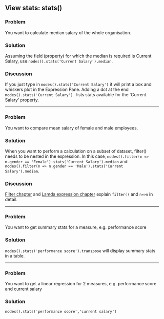 ## View stats: stats()

### Problem
You want to calculate median salary of the whole organisation.

### Solution
Assuming the field (property) for which the median is required is Current Salary, use `nodes().stats('Current Salary').median`.

### Discussion

If you just type in `nodes().stats('Current Salary')` it will print a box and whiskers plot in the Expression Pane. Adding a dot at the end `nodes().stats('Current Salary').` lists stats available for the 'Current Salary' property.

---

### Problem
You want to compare mean salary of female and male employees.

### Solution
When you want to perform a calculation on a subset of dataset, filter() needs to be nested in the expression. In this case, `nodes().filter(n => n.gender == 'Female').stats('Current Salary').median` and `nodes().filter(n => n.gender == 'Male').stats('Current Salary').median`.

### Discussion

[Filter chapter](https://orgvue.gitbooks.io/gizmocookbook/content/chapter6/index.html) and [Lamda expression chapter](https://orgvue.gitbooks.io/gizmocookbook/content/chapter7/index.html) explain `filter()` and `n=>n` in detail.

---
### Problem
You want to get summary stats for a measure, e.g. performance score

### Solution
`nodes().stats('performance score').transpose` will display summary stats in a table. 

---
### Problem
You want to get a linear regression for 2 measures, e.g. performance score and current salary

### Solution
`nodes().stats('performance score','current salary')`


